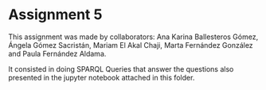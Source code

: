 # Assignment 5

This assignment was made by collaborators: Ana Karina Ballesteros Gómez, Ángela Gómez Sacristán, Mariam El Akal Chaji, Marta Fernández González and Paula Fernández Aldama.

It consisted in doing SPARQL Queries that answer the questions also presented in the jupyter notebook attached in this folder.
